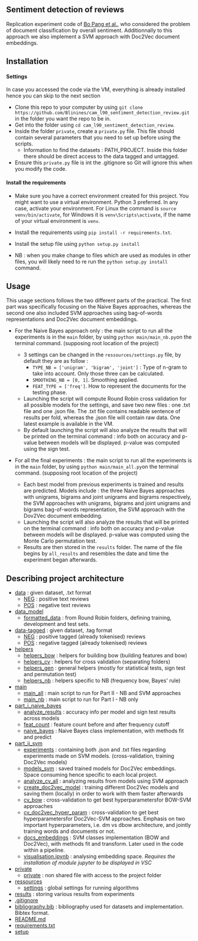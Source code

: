 Sentiment detection of reviews
-----------------------

Replication experiment code of [Bo Pang et al.](https://www.aclweb.org/anthology/W02-1011.pdf), who considered the problem of document classification by overall sentiment.
Additionnally to this approach we also implement a SVM approach with Doc2Vec document embeddings.

Installation
----------------------

#### Settings 
In case you accessed the code via the VM, everything is already installed hence you can skip to the next section

* Clone this repo to your computer by using `git clone https://github.com/Blinines/cam_l90_sentiment_detection_review.git` in the folder you want the repo to be in.
* Get into the folder using `cd cam_l90_sentiment_detection_review`.
* Inside the folder `private`, create a `private.py` file. This file should contain several parameters that you need to set up before using the scripts.
    * Information to find the datasets : PATH_PROJECT. Inside this folder there should be direct access to the data tagged and untagged.
* Ensure this `private.py` file is int  the .gitignore so Git will ignore this when you modify the code.


#### Install the requirements

* Make sure you have a correct environment created for this project. You might want to use a virtual environment.  Python 3 preferred. In any case, activate your environment. For Linux the command is `source venv/bin/activate`, for Windows it is `venv\Scripts\activate`, if the name of your virtual environment is `venv`.
 
* Install the requirements using `pip install -r requirements.txt`.

* Install the setup file using `python setup.py install`

* NB : when you make change to files which are used as modules in other files, you will likely need to re run the `python setup.py install` command.

Usage
-----------------------

This usage sections follows the two different parts of the practical. The first part was specifically focusing on the Naive Bayes approaches, whereas the second one also included SVM approaches using bag-of-words representations and Doc2Vec document embeddings.


* For the Naive Bayes approach only : the main script to run all the experiments is in the `main` folder, by using `python main/main_nb.py`on the terminal command. (supposing root location of the project)
    * 3 settings can be changed in the `ressources/settings.py` file, by default they are as follow : 
        * `TYPE_NB = ['unigram', 'bigram', 'joint']` : Type of n-gram to take into account. Only those three can be calculated.
        * `SMOOTHING_NB = [0, 1]`. Smoothing applied.
        * `FEAT_TYPE = ['freq']`. How to represent the documents for the testing phase. 
    * Launching the script will compute Round Robin cross validation for all possible models for the settings, and save two new files : one .txt file and one .json file. The .txt file contains readable sentence of results per fold, whereas the .json file will contain raw data. One latest example is available in the VM.
    * By default launching the script will also analyze the results that will be printed on the terminal command : info both on accuracy and p-value between models will be displayed. p-value was computed using the sign test.

* For all the final experiments : the main script to run all the experiments is in the `main` folder, by using `python main/main_all.py`on the terminal command. (supposing root location of the project)
    * Each best model from previous experiments is trained and results are predicted. Models include : the three Naive Bayes approaches with unigrams, bigrams and joint unigrams and bigrams respectively, the SVM approaches with unigrams, bigrams and joint unigrams and bigrams bag-of-words representation, the SVM approach with the Dov2Vec document embedding.
    * Launching the script will also analyze the results that will be printed on the terminal command : info both on accuracy and p-value between models will be displayed. p-value was computed using the Monte Carlo permutation test.
    * Results are then stored in the `results` folder. The name of the file begins by `all_results` and resembles the date and time the experiment began afterwards.

Describing project architecture
----------------------------------

* [data](./data)  : given dataset, .txt format
    * [NEG](./data/NEG) : positive text reviews
    * [POS](./data/POS) : negative text reviews
* [data_model](./data_model)
    * [formatted_data](./data_model/formatted_data.py) : from Round Robin folders, defining training, development and test sets.
* [data-tagged](./data-tagged)  : given dataset, .tag format
    * [NEG](./data-tagged/NEG) : positive tagged (already tokenised) reviews
    * [POS](./data-tagged/POS) : negative tagged (already tokenised) reviews
* [helpers](./helpers)
    * [helpers_bow](./helpers/helpers_bow.py) : helpers for building bow (building features and bow)
    * [helpers_cv](./helpers/helpers_cv.py) : helpers for cross validation (separating folders)
    * [helpers_gen](./helpers/helpers_gen.py) : general helpers (mostly for statistical tests, sign test and permutation test)
    * [helpers_nb](./helpers/helpers_nb.py) : helpers specific to NB (frequency bow, Bayes' rule)
* [main](./main)
    * [main_all](./main/main_all.py) : main script to run for Part II - NB and SVM approaches
    * [main_nb](./main/main_nb.py) : main script to run for Part I - NB only
* [part_i_naive_bayes](./part_i_naive_bayes)
    * [analyze_results](./part_i_naive_bayes/analyze_results.py) : accuracy info per model and sign test results across models
    * [feat_count](./part_i_naive_bayes/feat_count.py) : feature count before and after frequency cutoff 
    * [naive_bayes](./part_i_naive_bayes/naive_bayes.py) : Naive Bayes class implementation, with methods fit and predict
* [part_ii_svm](./part_ii_svm)
    * [experiments](./part_ii_svm/experiments) : containing both .json and .txt files regarding experiments made on SVM models. (cross-validation, training Doc2Vec models)
    * [models_svm](./part_ii_svm/models_svm) : saved trained models for Doc2Vec embeddings. Space consuming hence specific to each local project.
    * [analyze_cv_all](./part_ii_svm/analyze_cv_all.py) : analyzing results from models using SVM approach
    * [create_doc2vec_model](./part_ii_svm/create_doc2vec_model.py) : training different Doc2Vec models and saving them (locally) in order to work with them faster afterwards
    * [cv_bow](./part_ii_svm/cv_bow.py) : cross-validation to get best hyperparametersfor BOW-SVM approaches
    * [cv_doc2vec_hyper_param](./part_ii_svm/cv_doc2vec_hyper_param) : cross-validation to get best hyperparametersfor Doc2Vec-SVM approaches. Emphasis on two important hyperparameters, i.e. dm vs dbow architecture, and jointly training words and documents or not.
    * [docs_embeddings](./part_ii_svm/docs_embeddings) : SVM classes implementation (BOW and Doc2Vec), with methods fit and transform. Later used in the code within a pipeline.
    * [visualisation.ipynb](./part_ii_svm/visualisation.ipynb) : analysing embedding space. _Requires the installation of module jupyter to be displayed in VSC_
* [private](./private)
    * [private](./private/private.py) : non shared file with access to the project folder
* [ressources](./ressources)
    * [settings](./ressources/settings.py) : global settings for running algorithms
* [results](./results) : storing various results from experiments
* [.gitignore](./.gitignore) 
* [bibliography.bib](./bibliography.bib) : bibliography used for datasets and implementation. Bibtex format.
* [README.md](./README.md)
* [requirements.txt](./requirements.txt#)
* [setup](./setup.py)


